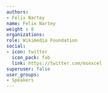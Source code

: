 ```yaml
---
authors:
- Felix Nartey
name: Felix Nartey
weight : 8
organizations:
role: Wikimedia Foundation
social:
- icon: twitter
  icon_pack: fab
  link: https://twitter.com/msexcel
superuser: false
user_groups:
- Speakers
---
```



